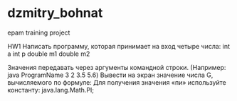 # dzmitry_bohnat
epam training project

HW1
Написать программу, которая принимает на вход четыре числа:
int a
int p
double m1
double m2

Значения передавать через аргументы командной строки.
(Например: java ProgramName 3 2 3.5 5.6)
Вывести на экран значение числа G, вычисляемого по формуле:
Для получения значения «пи» используйте константу: java.lang.Math.PI;
